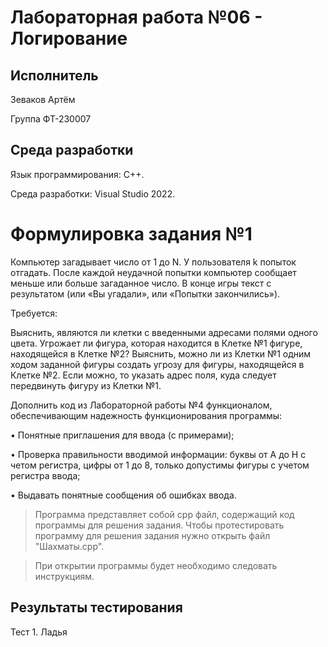 # Лабораторная работа №06 - Логирование
## Исполнитель
Зеваков Артём

Группа ФТ-230007
## Среда разработки
Язык программирования: С++.

Среда разработки: Visual Studio 2022.
# Формулировка задания №1
Компьютер загадывает число от 1 до N. У пользователя k попыток отгадать. После каждой неудачной попытки компьютер сообщает меньше или больше загаданное число. В конце игры текст с результатом (или «Вы угадали», или «Попытки закончились»).



Требуется:

Выяснить, являются ли клетки с введенными адресами полями одного цвета.
Угрожает ли фигура, которая находится в Клетке №1 фигуре, находящейся в Клетке №2?
Выяснить, можно ли из Клетки №1 одним ходом заданной фигуры создать угрозу для фигуры, находящейся в Клетке №2. Если можно, то указать адрес поля, куда следует передвинуть фигуру из Клетки №1.

Дополнить код из Лабораторной работы №4 функционалом, обеспечивающим надежность функционирования программы:

• Понятные приглашения для ввода (с примерами);

• Проверка правильности вводимой информации: буквы от A до Н с четом регистра, цифры от 1 до 8, только допустимы фигуры с учетом регистра ввода;

• Выдавать понятные сообщения об ошибках ввода.


> Программа представляет собой cpp файл, содержащий код программы для решения задания. Чтобы протестировать программу для решения задания нужно открыть файл "Шахматы.cpp".

> При открытии программы будет необходимо следовать инструкциям. 

## Результаты тестирования
Тест 1. Ладья

